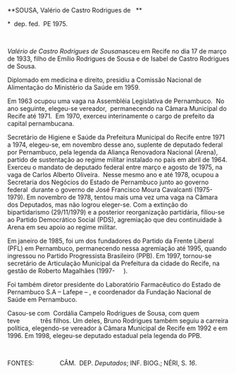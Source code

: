 **SOUSA, Valério de Castro Rodrigues de   **

\*  dep. fed.  PE 1975.

 

*Valério de Castro Rodrigues de Sousa*nasceu em Recife no dia 17 de
março de 1933, filho de Emílio Rodrigues de Sousa e de Isabel de Castro
Rodrigues de Sousa.  

Diplomado em medicina e direito, presidiu a Comissão Nacional de
Alimentação do Ministério da Saúde em 1959. 

Em 1963 ocupou uma vaga na Assembléia Legislativa de Pernambuco.  No ano
seguinte, elegeu-se vereador,  permanecendo na Câmara Municipal do
Recife até 1971.  Em 1970, exerceu interinamente o cargo de prefeito da
capital pernambucana.

Secretário de Higiene e Saúde da Prefeitura Municipal do Recife entre
1971 a 1974, elegeu-se, em novembro desse ano, suplente de deputado
federal por Pernambuco, pela legenda da Aliança Renovadora Nacional
(Arena), partido de sustentação ao regime militar instalado no país em
abril de 1964.  Exerceu o mandato de deputado federal entre março e
agosto de 1975, na vaga de Carlos Alberto Oliveira.  Nesse mesmo ano e
até 1978, ocupou a Secretaria dos Negócios do Estado de Pernambuco junto
ao governo federal  durante o governo de José Francisco Moura Cavalcanti
(1975-1979). Em novembro de 1978, tentou mais uma vez uma vaga na Câmara
dos Deputados, mas não logrou eleger-se. Com a extinção do
bipartidarismo (29/11/1979) e a posterior reorganização partidária,
filiou-se ao Partido Democrático Social (PDS), agremiação que deu
continuidade à Arena em seu apoio ao regime militar.

Em janeiro de 1985, foi um dos fundadores do Partido da Frente Liberal
(PFL) em Pernambuco, permanecendo nessa agremiação até 1995, quando
ingressou no Partido Progressista Brasileiro (PPB). Em 1997, tornou-se
secretário de Articulação Municipal da Prefeitura da cidade do Recife,
na gestão de Roberto Magalhães (1997-     ).

Foi também diretor presidente do Laboratório Farmacêutico do Estado de
Pernambuco S.A – Lafepe – , e coordenador da Fundação Nacional de Saúde
em Pernambuco.

Casou-se com  Cordália Campelo Rodrigues de Sousa, com quem
teve            três filhos. Um deles, Bruno Rodrigues também seguiu a
carreira política, elegendo-se vereador à Câmara Municipal de Recife em
1992 e em 1996. Em 1998, elegeu-se deputado estadual pela legenda do
PPB.

 

FONTES:               CÂM.  DEP. *Deputados*; INF. BIOG.; NÉRI, S. *16*.

 

